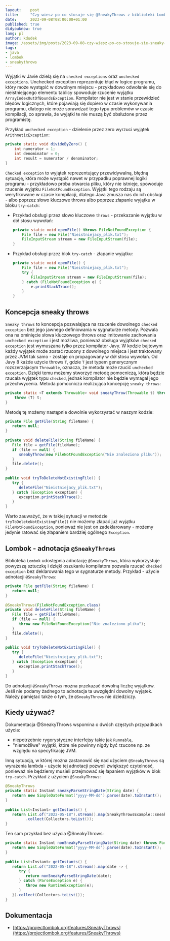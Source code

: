 ```yaml
---
layout:    post
title:     "Czy wiesz po co stosuje się @SneakyThrows z biblioteki Lombok?"
date:      2023-09-08T08:00:00+01:00
published: true
didyouknow: true
lang: pl
author: kdudek
image: /assets/img/posts/2023-09-08-czy-wiesz-po-co-stosuje-sie-sneaky-throws-z-biblioteki-lombok/sneaky.jpg
tags:
- java
- lombok
- sneakythrows
---
```


Wyjątki w Javie dzielą się na `checked exceptions` oraz `unchecked exceptions`. Unchecked exception reprezentuje błąd w logice programu, który może wystąpić w dowolnym miejscu - przykładowo odwołanie się do nieistniejącego elementu tablicy spowoduje rzucenie wyjątku `ArrayIndexOutOfBoundsException`. Kompilator nie jest w stanie przewidzieć błędów logicznych, które pojawiają się dopiero w czasie wykonywania programu, dlatego nie może sprawdzać tego typu problemów w czasie kompilacji, co sprawia, że wyjątki te nie muszą być obsłużone przez programistę.

Przykład `unchecked exception` - dzielenie przez zero wyrzuci wyjątek `ArithmeticException`:
```java
private static void divideByZero() {
    int numerator = 1;
    int denominator = 0;
    int result = numerator / denominator;
}
```

`Checked exception` to wyjątek reprezentujący przewidywalną, błędną sytuację, która może wystąpić nawet w przypadku poprawnej logiki programu - przykładowo próba otwarcia pliku, który nie istnieje, spowoduje rzucenie wyjątku `FileNotFoundException`. Wyjątki tego rodzaju są weryfikowane w czasie kompilacji, dlatego Java zmusza nas do ich obsługi - albo poprzez słowo kluczowe throws albo poprzez złapanie wyjątku w bloku `try-catch`:
- Przykład obsługi przez słowo kluczowe `throws` - przekazanie wyjątku w dół stosu wywołań:
  ```java
  private static void openFile() throws FileNotFoundException {
      File file = new File("Nieistniejacy_plik.txt");
      FileInputStream stream = new FileInputStream(file);
  }
  ```
- Przykład obsługi przez blok `try-catch` - złapanie wyjątku:
  ```java
  private static void openFile() {
      File file = new File("Nieistniejacy_plik.txt");
      try {
          FileInputStream stream = new FileInputStream(file);
      } catch (FileNotFoundException e) {
          e.printStackTrace();
      }
  }
  ```

## Koncepcja sneaky throws

`Sneaky throws` to koncepcja pozwalająca na rzucenie dowolnego `checked exception` bez jego jawnego definiowania w sygnaturze metody. Pozwala ona na ominięcie słowa kluczowego throws oraz imitowanie zachowania `unchecked exception` i jest możliwa, ponieważ obsługa wyjątków `checked exception` jest wymuszana tylko przez kompilator Javy.  W kodzie bajtowym każdy wyjątek może zostać rzucony z dowolnego miejsca i jest traktowany przez JVM tak samo - zostaje on propagowany w dół stosu wywołań. Od Javy 8 każde użycie throws `T`, gdzie `T` jest typem generycznym rozszerzajacym `Throwable`, oznacza, że metoda może rzucić `unchecked exception`. Dzięki temu możemy stworzyć metodę pomocniczą, która będzie rzucała wyjątek typu `checked`, jednak kompilator nie będzie wymagał jego przechwycenia.
Metoda pomocnicza realizująca koncepcję `sneaky throws`:
```java
private static <T extends Throwable> void sneakyThrow(Throwable t) throws T {
    throw (T) t;
}
```

Metodę tę możemy następnie dowolnie wykorzystać w naszym kodzie:
```java
private File getFile(String fileName) {
   return null;
}
 
private void deleteFile(String fileName) {
   File file = getFile(fileName);
   if (file == null) {
      sneakyThrow(new FileNotFoundException("Nie znaleziono pliku"));
   }
   file.delete();
}
 
public void tryToDeleteNotExistingFile() {
   try {
      deleteFile("Nieistniejacy_plik.txt");
   } catch (Exception exception) {
      exception.printStackTrace();
   }
}
```
Warto zauważyć, że w takiej sytuacji w metodzie `tryToDeleteNotExistingFile()` nie możemy złapać już wyjątku `FileNotFoundException`, ponieważ nie jest on zadeklarowany - możemy jedynie ratować się złapaniem bardziej ogólnego `Exception`.

## Lombok - adnotacja `@SneakyThrows`
Biblioteka `Lombok` udostępnia adnotację `@SneakyThrows`, która wykorzystuje powyższą sztuczkę i dzięki oszukaniu kompilatora pozwala rzucać `checked exception` bez deklarowania tego w sygnaturze metody.
Przykład - użycie adnotacji `@SneakyThrows`:
```java
private File getFile(String fileName) {
   return null;
}
 
@SneakyThrows(FileNotFoundException.class)
private void deleteFile(String fileName) {
   File file = getFile(fileName);
   if (file == null) {
      throw new FileNotFoundException("Nie znaleziono pliku");
   }
   file.delete();
}
 
public void tryToDeleteNotExistingFile() {
   try {
      deleteFile("Nieistniejacy_plik.txt");
   } catch (Exception exception) {
      exception.printStackTrace();
   }
}
```
Do adnotacji `@SneakyThrows` można przekazać dowolną liczbę wyjątków. Jeśli nie podamy żadnego to adnotacja ta uwzględni dowolny wyjątek. Należy pamiętać także o tym, że `@SneakyThrows` nie dziedziczy.

## Kiedy używać?

Dokumentacja @SneakyThrows wspomina o dwóch częstych przypadkach użycia:
- niepotrzebnie rygorystyczne interfejsy takie jak `Runnable`,
- "niemożliwe" wyjątki, które nie powinny nigdy być rzucone np. ze względu na specyfikację JVM.

Inną sytuacją, w której można zastanowić się nad użyciem `@SneakyThrows` są wyrażenia lambda - użycie tej adnotacji pozwoli zwiększyć czytelność, ponieważ nie będziemy musieli przejmować się łapaniem wyjątków w blok `try-catch`. Przykład z użyciem `@SneakyThrows`:
```java
@SneakyThrows
private static Instant sneakyParseStringDate(String date) {
   return new SimpleDateFormat("yyyy-MM-dd").parse(date).toInstant();
}
 
public List<Instant> getInstants() {
   return List.of("2022-05-18").stream().map(SneakyThrowsExample::sneakyParseStringDate)
         .collect(Collectors.toList());
}
```

Ten sam przykład bez użycia @SneakyThrows:
```java
private static Instant nonSneakyParseStringDate(String date) throws ParseException {
   return new SimpleDateFormat("yyyy-MM-dd").parse(date).toInstant();
}
 
public List<Instant> getInstants() {
   return List.of("2022-05-18").stream().map(date -> {
      try {
         return nonSneakyParseStringDate(date);
      } catch (ParseException e) {
         throw new RuntimeException(e);
      }
   }).collect(Collectors.toList());
}
```

## Dokumentacja
- [https://projectlombok.org/features/SneakyThrows](https://projectlombok.org/features/SneakyThrows)